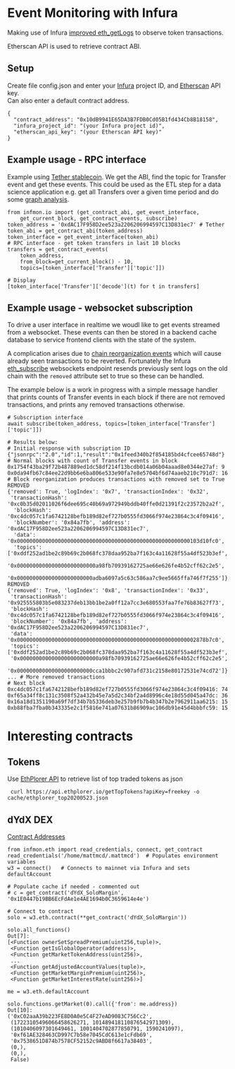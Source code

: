 # Event Monitoring with Infura
Making use of Infura [improved eth_getLogs](https://blog.infura.io/faster-logs-and-events-e43e2fa13773)
to observe token transactions.  

Etherscan API is used to retrieve contract ABI.

## Setup
Create file config.json and enter your [Infura](https://infura.io/) project ID,
and  [Etherscan](https://etherscan.io) API key.  
Can also enter a default contract address.


    {
      "contract_address": "0x10dB9941E65DA3B7FDB0Cd05B1fd434Cb8B18158",
      "infura_project_id": "(your Infura project id)",
      "etherscan_api_key": "(your Etherscan API key)"
    }



## Example usage - RPC interface
Example using [Tether stablecoin](https://etherscan.io/token/0xdac17f958d2ee523a2206206994597c13d831ec7).  We get
the ABI, find the topic for Transfer event and get these events.  This could be used as the ETL step for a 
data science application e.g. get all Transfers over a given time period and do some [graph analysis](https://networkx.github.io/).


    from infmon.io import (get_contract_abi, get_event_interface, 
        get_current_block, get_contract_events, subscribe)
    token_address = '0xdAC17F958D2ee523a2206206994597C13D831ec7' # Tether
    token_abi = get_contract_abi(token_address)
    token_interface = get_event_interface(token_abi)
    # RPC interface - get token transfers in last 10 blocks
    transfers = get_contract_events(
        token_address, 
        from_block=get_current_block() - 10,  
        topics=[token_interface['Transfer']['topic']])

    # Display 
    [token_interface['Transfer']['decode'](t) for t in transfers]
    
    
## Example usage - websocket subscription
To drive a user interface in realtime we woudl like to get events streamed from a websocket.
These events can then be stored in a backend cache database to service frontend clients with the state
of the system.  

A complication arises due to [chain reorganization events](https://blog.ethereum.org/2015/08/08/chain-reorganisation-depth-expectations/)
which will cause already seen transactions to be reverted.  Fortunately the Infura 
[eth_subscribe](https://infura.io/docs/ethereum/wss/eth_subscribe) websockets endpoint resends previously sent logs 
on the old chain with the `removed` attribute set to true so these can be handled.  

The example below is a work in progress with a simple message handler that prints counts of Transfer events in 
each block if there are not removed transactions, and prints any removed transactions otherwise.

    # Subscription interface 
    await subscribe(token_address, topics=[token_interface['Transfer']['topic']])
    
    # Results below:
    # Initial response with subscription ID
    {"jsonrpc":"2.0","id":1,"result":"0x1feed340b2f854185bd4cfcee65748d"}
    # Normal blocks with count of Transfer events in block 
    0x1754f43ba29f72b487889ed1dc58df214f13bcdb014a06b04aaad8e0344e27af: 9
    0x0da94fb67c84ee22d9bb6e6ba806e533e90fa7e8e5704bf6d74aaeb210c791d7: 16
    # Block reorganization produces transactions with removed set to True
    REMOVED
    {'removed': True, 'logIndex': '0x7', 'transactionIndex': '0x32', 
     'transactionHash': '0xc0b35d02011026f6dee695c40b69a972949bddb40ffe0d21391f2c23572b2a2f', 
      'blockHash': '0xc4dc057c1fa6742128befb189d82ef727b0555fd3066f974e23864c3c4f09416', 
      'blockNumber': '0x84a7fb', 'address': '0xdAC17F958D2ee523a2206206994597C13D831ec7', 
      'data': '0x0000000000000000000000000000000000000000000000000000000103d10fc0', 
      'topics': ['0xddf252ad1be2c89b69c2b068fc378daa952ba7f163c4a11628f55a4df523b3ef', 
      '0x0000000000000000000000000a98fb70939162725ae66e626fe4b52cff62c2e5', 
      '0x000000000000000000000000adba6097a5c63c586aa7c9ee5665ffa746f7f255']}
    REMOVED
    {'removed': True, 'logIndex': '0x8', 'transactionIndex': '0x33', 
     'transactionHash': '0x925555803b5e083237deb13bb1be2a0ff12a7cc3e680553faa7fe76b83627f73', 
     'blockHash': '0xc4dc057c1fa6742128befb189d82ef727b0555fd3066f974e23864c3c4f09416', 
     'blockNumber': '0x84a7fb', 'address': '0xdAC17F958D2ee523a2206206994597C13D831ec7', 
     'data': '0x000000000000000000000000000000000000000000000000000000002878b7c0', 
     'topics': ['0xddf252ad1be2c89b69c2b068fc378daa952ba7f163c4a11628f55a4df523b3ef', 
     '0x0000000000000000000000000a98fb70939162725ae66e626fe4b52cff62c2e5', 
     '0x000000000000000000000000cca1bbbc2c907afd731c2158e80172531e74cd72']}
    ... # More removed transactions
    # Next block    
    0xc4dc057c1fa6742128befb189d82ef727b0555fd3066f974e23864c3c4f09416: 74
    0xf65a34ff8c131c3508f52a432b45e7a5d2c34bf2a4d8996c4e18d55d045a47dc: 36
    0x16a18d1351190a69f7df34b7b5336deb3e257b9fb7b4b347b2e7962911aa6215: 15
    0xb88fba7fba0b343335e2c1f5816e741a07631b86909ac106db91e45d4bbbfc59: 15
    
# Interesting contracts

## Tokens

Use [EthPlorer API](https://github.com/EverexIO/Ethplorer/wiki/Ethplorer-API) to retrieve list of top traded tokens as json

     curl https://api.ethplorer.io/getTopTokens?apiKey=freekey -o cache/ethplorer_top20200523.json
     
## dYdX DEX
[Contract Addresses](https://docs.dydx.exchange/#/contracts)

    from infmon.eth import read_credentials, connect, get_contract
    read_credentials('/home/mattmcd/.mattmcd')  # Populates environment variables
    w3 = connect()   # Connects to mainnet via Infura and sets defaultAccount 
    
    # Populate cache if needed - commented out 
    # c = get_contract('dYdX_SoloMargin', '0x1E0447b19BB6EcFdAe1e4AE1694b0C3659614e4e')
    
    # Connect to contract
    solo = w3.eth.contract(**get_contract('dYdX_SoloMargin'))
    
    solo.all_functions()
    Out[7]: 
    [<Function ownerSetSpreadPremium(uint256,tuple)>,
     <Function getIsGlobalOperator(address)>,
     <Function getMarketTokenAddress(uint256)>,
     ...
     <Function getAdjustedAccountValues(tuple)>,
     <Function getMarketMarginPremium(uint256)>,
     <Function getMarketInterestRate(uint256)>]
    
    me = w3.eth.defaultAccount
    
    solo.functions.getMarket(0).call({'from': me.address})
    Out[10]: 
    ('0xC02aaA39b223FE8D0A0e5C4F27eAD9083C756Cc2',
     (17223105496066458626271, 101489418110876542971309),
     (1010406097301649461, 1001404702877850791, 1590241097),
     '0xf61AE328463CD997C7b58e7045CdC613e1cFdb69',
     '0x7538651D874b7578CF52152c9ABD8f6617a38403',
     (0,),
     (0,),
     False)